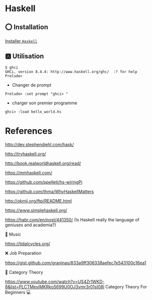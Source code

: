# Haskell

## :o: Installation

[Installer `Haskell`](install.md) 

## :a: Utilisation

```
$ ghci
GHCi, version 8.4.4: http://www.haskell.org/ghc/  :? for help
Prelude> 
```

* Changer de prompt

```
Prelude> :set prompt "ghci> "
```

* charger son premier programme


```
ghci> :load hello_world.hs
```

# References

http://dev.stephendiehl.com/hask/

http://tryhaskell.org/

http://book.realworldhaskell.org/read/

https://mmhaskell.com/

https://github.com/ppelleti/hs-wiringPi

https://github.com/thma/WhyHaskellMatters

http://okmij.org/ftp/README.html

https://www.simplehaskell.org/

https://habr.com/en/post/441350/ (Is Haskell really the language of geniuses and academia?)

:tada: Music

https://tidalcycles.org/

:x: Job Preparation

https://gist.github.com/graninas/833a9ff306338aefec7e543100c16ea1

:bookmark: Category Theory

https://www.youtube.com/watch?v=US4Zr1WKD-8&list=PLCTMeyjMKRkoS699U0OJ3ymr3r01sI08l Category Theory For Beginners :computer:
